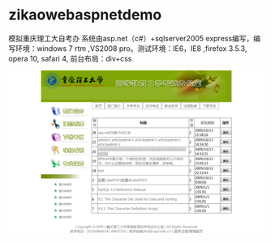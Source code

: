 # zikaowebaspnetdemo

模拟重庆理工大自考办    系统由asp.net（c#）+sqlserver2005 express编写，编写环境：windows 7 rtm ,VS2008 pro。测试环境：IE6，IE8 ,firefox 3.5.3, opera 10, safari 4,  前台布局：div+css


![自考系统主界面 ](readmeimg/admin_news_list.png)
